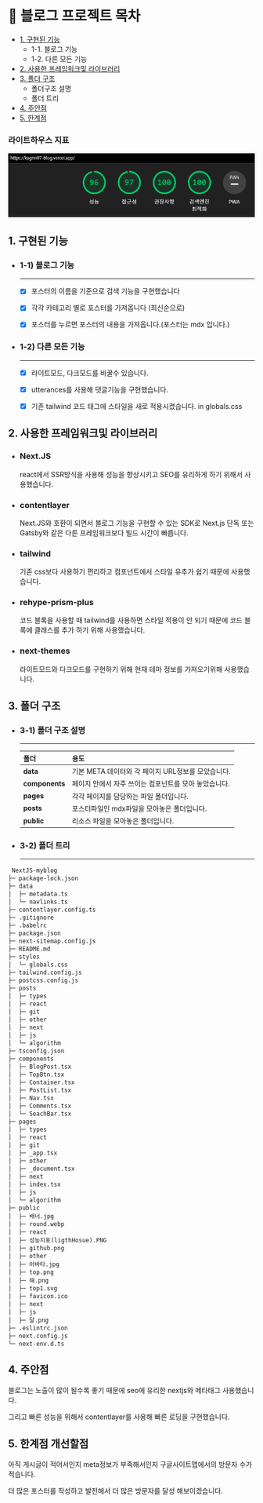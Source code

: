 # 👀 블로그 프로젝트 목차

- [1. 구현된 기능](#1-구현된-기능)
  - 1-1. 블로그 기능
  - 1-2. 다른 모든 기능
- [2. 사용한 프레임워크및 라이브러리](#2-사용한-프레임워크및-라이브러리)
- [3. 폴더 구조](#3-폴더-구조)
  - 폴더구조 설명
  - 폴더 트리
- [4. 주안점](#4-주안점)
- [5. 한계점](#5-한계점)

### 라이트하우스 지표

![성능표](<public/%EC%84%B1%EB%8A%A5%EC%A7%80%ED%91%9C(ligthHosue).PNG>)

## 1. 구현된 기능

- ### 1-1) 블로그 기능

  ***

  - [x] 포스터의 이름을 기준으로 검색 기능을 구현했습니다

  - [x] 각각 카테고리 별로 포스터를 가져옵니다 (최신순으로)

  - [x] 포스터를 누르면 포스터의 내용을 가져옵니다.(포스터는 mdx 입니다.)

- ### 1-2) 다른 모든 기능

  ***

  - [x] 라이트모드, 다크모드를 바꿀수 있습니다.

  - [x] utterances를 사용해 댓글기능을 구현했습니다.

  - [x] 기존 tailwind 코드 태그에 스타일을 새로 적용시켰습니다. in globals.css

## 2. 사용한 프레임워크및 라이브러리

- ### **Next.JS**

  react에서 SSR방식을 사용해 성능을 향상시키고 SEO를 유리하게 하기 위해서 사용했습니다.

- ### **contentlayer**

  Next.JS와 호환이 되면서 블로그 기능을 구현할 수 있는 SDK로 Next.js 단독 또는 Gatsby와 같은 다른 프레임워크보다 빌드 시간이 빠릅니다.

- ### **tailwind**

  기존 css보다 사용하기 편리하고 컴포넌트에서 스타일 유추가 쉽기 때문에 사용했습니다.

- ### **rehype-prism-plus**

  코드 블록을 사용할 때 tailwind를 사용하면 스타일 적용이 안 되기 때문에 코드 블록에 클래스를 추가 하기 위해 사용했습니다.

- ### **next-themes**

  라이트모드와 다크모드를 구현하기 위해 현재 테마 정보를 가져오기위해 사용했습니다.

## 3. 폴더 구조

- ### 3-1) 폴더 구조 설명

  ***

  | 폴더           | 용도                                                  |
  | -------------- | ----------------------------------------------------- |
  | **data**       | 기본 META 데이터와 각 페이지 URL정보를 모았습니다.    |
  | **components** | 페이지 안에서 자주 쓰이는 컴포넌트를 모아 놓았습니다. |
  | **pages**      | 각각 페이지를 담당하는 파일 폴더입니다.               |
  | **posts**      | 포스터파일인 mdx파일을 모아놓은 폴더입니다.           |
  | **public**     | 리소스 파일을 모아놓은 폴더입니다.                    |

- ### 3-2) 폴더 트리

  ***

 ```
  NextJS-myblog
├─ package-lock.json
├─ data
│  ├─ metadata.ts
│  └─ navlinks.ts
├─ contentlayer.config.ts
├─ .gitignore
├─ .babelrc
├─ package.json
├─ next-sitemap.config.js
├─ README.md
├─ styles
│  └─ globals.css
├─ tailwind.config.js
├─ postcss.config.js
├─ posts
│  ├─ types
│  ├─ react
│  ├─ git
│  ├─ other
│  ├─ next
│  ├─ js
│  └─ algorithm
├─ tsconfig.json
├─ components
│  ├─ BlogPost.tsx
│  ├─ TopBtn.tsx
│  ├─ Container.tsx
│  ├─ PostList.tsx
│  ├─ Nav.tsx
│  ├─ Comments.tsx
│  └─ SeachBar.tsx
├─ pages
│  ├─ types
│  ├─ react
│  ├─ git
│  ├─ _app.tsx
│  ├─ other
│  ├─ _document.tsx
│  ├─ next
│  ├─ index.tsx
│  ├─ js
│  └─ algorithm
├─ public
│  ├─ 배너.jpg
│  ├─ round.webp
│  ├─ react
│  ├─ 성능지표(ligthHosue).PNG
│  ├─ github.png
│  ├─ other
│  ├─ 아바타.jpg
│  ├─ top.png
│  ├─ 해.png
│  ├─ top1.svg
│  ├─ favicon.ico
│  ├─ next
│  ├─ js
│  ├─ 달.png
├─ .eslintrc.json
├─ next.config.js
└─ next-env.d.ts
 ```

## 4. 주안점

블로그는 노출이 많이 될수록 좋기 때문에 seo에 유리한 nextjs와 메타태그 사용했습니다.

그리고 빠른 성능을 위해서 contentlayer를 사용해 빠른 로딩을 구현했습니다.

## 5. 한계점 개선할점

아직 게시글이 적어서인지 meta정보가 부족해서인지 구글사이트맵에서의 방문자 수가 적습니다.

더 많은 포스터를 작성하고 발전해서 더 많은 방문자를 달성 해보이겠습니다.
